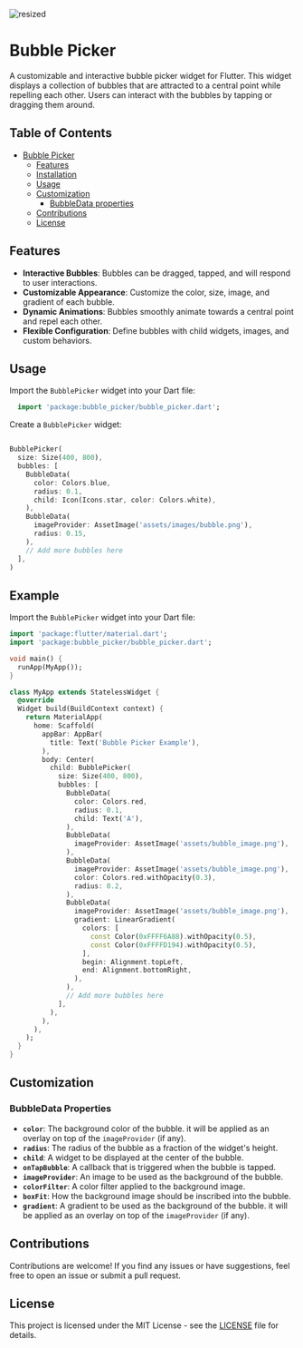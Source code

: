 
![resized](https://github.com/user-attachments/assets/66aef270-7e12-4452-be69-b210d4c9f3d1)

# Bubble Picker

A customizable and interactive bubble picker widget for Flutter. This widget displays a collection of bubbles that are attracted to a central point while repelling each other. Users can interact with the bubbles by tapping or dragging them around.

## Table of Contents

- [Bubble Picker](#bubble-picker)
  - [Features](#features)
  - [Installation](#installation)
  - [Usage](#usage)
  - [Customization](#customization)
    - [BubbleData properties](#bubbledata-properties)
  - [Contributions](#contributions)
  - [License](#license)

## Features

- **Interactive Bubbles**: Bubbles can be dragged, tapped, and will respond to user interactions.
- **Customizable Appearance**: Customize the color, size, image, and gradient of each bubble.
- **Dynamic Animations**: Bubbles smoothly animate towards a central point and repel each other.
- **Flexible Configuration**: Define bubbles with child widgets, images, and custom behaviors.


## Usage

Import the `BubblePicker` widget into your Dart file:

```dart
  import 'package:bubble_picker/bubble_picker.dart';
```
Create a `BubblePicker` widget:
```dart

BubblePicker(
  size: Size(400, 800),
  bubbles: [
    BubbleData(
      color: Colors.blue,
      radius: 0.1,
      child: Icon(Icons.star, color: Colors.white),
    ),
    BubbleData(
      imageProvider: AssetImage('assets/images/bubble.png'),
      radius: 0.15,
    ),
    // Add more bubbles here
  ],
)

```
## Example

Import the `BubblePicker` widget into your Dart file:

```dart
import 'package:flutter/material.dart';
import 'package:bubble_picker/bubble_picker.dart';

void main() {
  runApp(MyApp());
}

class MyApp extends StatelessWidget {
  @override
  Widget build(BuildContext context) {
    return MaterialApp(
      home: Scaffold(
        appBar: AppBar(
          title: Text('Bubble Picker Example'),
        ),
        body: Center(
          child: BubblePicker(
            size: Size(400, 800),
            bubbles: [
              BubbleData(
                color: Colors.red,
                radius: 0.1,
                child: Text('A'),
              ),
              BubbleData(
                imageProvider: AssetImage('assets/bubble_image.png'),
              ),
              BubbleData(
                imageProvider: AssetImage('assets/bubble_image.png'),
                color: Colors.red.withOpacity(0.3),
                radius: 0.2,
              ),
              BubbleData(
                imageProvider: AssetImage('assets/bubble_image.png'),
                gradient: LinearGradient(
                  colors: [
                    const Color(0xFFFF6A88).withOpacity(0.5),
                    const Color(0xFFFFD194).withOpacity(0.5),
                  ],
                  begin: Alignment.topLeft,
                  end: Alignment.bottomRight,
                ),
              ),
              // Add more bubbles here
            ],
          ),
        ),
      ),
    );
  }
}

```
## Customization

### BubbleData Properties

- **`color`**: The background color of the bubble. it will be applied as an overlay on top of the `imageProvider` (if any).
- **`radius`**: The radius of the bubble as a fraction of the widget's height.
- **`child`**: A widget to be displayed at the center of the bubble.
- **`onTapBubble`**: A callback that is triggered when the bubble is tapped.
- **`imageProvider`**: An image to be used as the background of the bubble.
- **`colorFilter`**: A color filter applied to the background image.
- **`boxFit`**: How the background image should be inscribed into the bubble.
- **`gradient`**: A gradient to be used as the background of the bubble. it will be applied as an overlay on top of the `imageProvider` (if any).

## Contributions

Contributions are welcome! If you find any issues or have suggestions, feel free to open an issue or submit a pull request.

## License

This project is licensed under the MIT License - see the [LICENSE](LICENSE) file for details.

